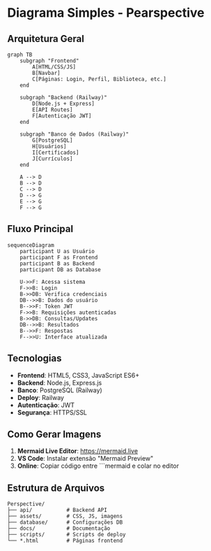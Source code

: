 # Diagrama Simples - Pearspective

## Arquitetura Geral

```mermaid
graph TB
    subgraph "Frontend"
        A[HTML/CSS/JS]
        B[Navbar]
        C[Páginas: Login, Perfil, Biblioteca, etc.]
    end
    
    subgraph "Backend (Railway)"
        D[Node.js + Express]
        E[API Routes]
        F[Autenticação JWT]
    end
    
    subgraph "Banco de Dados (Railway)"
        G[PostgreSQL]
        H[Usuários]
        I[Certificados]
        J[Currículos]
    end
    
    A --> D
    B --> D
    C --> D
    D --> G
    E --> G
    F --> G
```

## Fluxo Principal

```mermaid
sequenceDiagram
    participant U as Usuário
    participant F as Frontend
    participant B as Backend
    participant DB as Database
    
    U->>F: Acessa sistema
    F->>B: Login
    B->>DB: Verifica credenciais
    DB-->>B: Dados do usuário
    B-->>F: Token JWT
    F->>B: Requisições autenticadas
    B->>DB: Consultas/Updates
    DB-->>B: Resultados
    B-->>F: Respostas
    F-->>U: Interface atualizada
```

## Tecnologias

- **Frontend**: HTML5, CSS3, JavaScript ES6+
- **Backend**: Node.js, Express.js
- **Banco**: PostgreSQL (Railway)
- **Deploy**: Railway
- **Autenticação**: JWT
- **Segurança**: HTTPS/SSL

## Como Gerar Imagens

1. **Mermaid Live Editor**: https://mermaid.live
2. **VS Code**: Instalar extensão "Mermaid Preview"
3. **Online**: Copiar código entre ```mermaid e colar no editor

## Estrutura de Arquivos

```
Perspective/
├── api/           # Backend API
├── assets/        # CSS, JS, imagens
├── database/      # Configurações DB
├── docs/          # Documentação
├── scripts/       # Scripts de deploy
└── *.html         # Páginas frontend
``` 